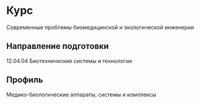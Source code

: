 # Курс 
Современные проблемы биомедицинской и экологической инженерии
## Направление подготовки 
12.04.04 Биотехнические системы и технологии
## Профиль
Медико-биологические аппараты, системы и комплексы